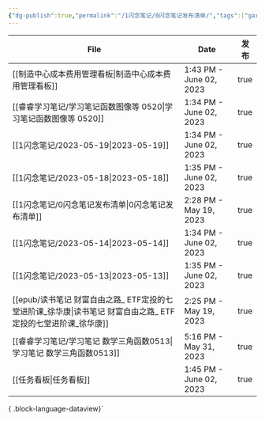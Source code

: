 ```yaml
---
{"dg-publish":true,"permalink":"/1闪念笔记/0闪念笔记发布清单/","tags":["gardenEntry"]}
---
```


| File                                                                   | Date                    | 发布   |
| ---------------------------------------------------------------------- | ----------------------- | ---- |
| [[制造中心成本费用管理看板\|制造中心成本费用管理看板]]                                      | 1:43 PM - June 02, 2023 | true |
| [[睿睿学习笔记/学习笔记函数图像等 0520\|学习笔记函数图像等 0520]]                           | 1:34 PM - June 02, 2023 | true |
| [[1闪念笔记/2023-05-19\|2023-05-19]]                                    | 1:34 PM - June 02, 2023 | true |
| [[1闪念笔记/2023-05-18\|2023-05-18]]                                    | 1:35 PM - June 02, 2023 | true |
| [[1闪念笔记/0闪念笔记发布清单\|0闪念笔记发布清单]]                                      | 2:28 PM - May 19, 2023  | true |
| [[1闪念笔记/2023-05-14\|2023-05-14]]                                    | 1:34 PM - June 02, 2023 | true |
| [[1闪念笔记/2023-05-13\|2023-05-13]]                                    | 1:35 PM - June 02, 2023 | true |
| [[epub/读书笔记 财富自由之路_ ETF定投的七堂进阶课_徐华康\|读书笔记 财富自由之路_ ETF定投的七堂进阶课_徐华康]] | 2:25 PM - May 19, 2023  | true |
| [[睿睿学习笔记/学习笔记 数学三角函数0513\|学习笔记 数学三角函数0513]]                         | 5:16 PM - May 31, 2023  | true |
| [[任务看板\|任务看板]]                                                      | 1:45 PM - June 02, 2023 | true |

{ .block-language-dataview}`

